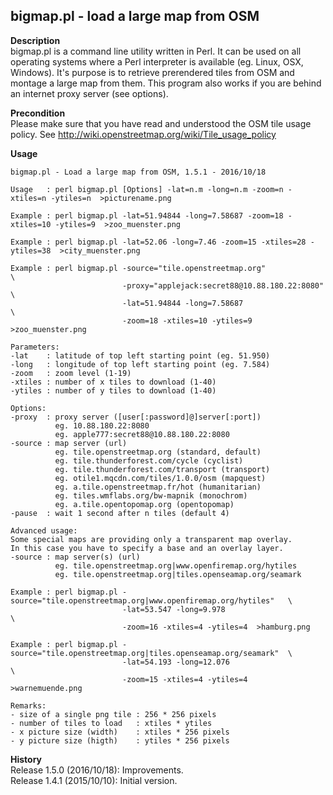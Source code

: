## bigmap.pl - load a large map from OSM  

**Description**  
bigmap.pl is a command line utility written in Perl.
It can be used on all operating systems where a Perl interpreter is available (eg. Linux, OSX, Windows).
It's purpose is to retrieve prerendered tiles from OSM and montage a large map from them.
This program also works if you are behind an internet proxy server (see options).

**Precondition**  
Please make sure that you have read and understood the OSM tile usage policy. See
http://wiki.openstreetmap.org/wiki/Tile_usage_policy

**Usage**  
```
bigmap.pl - Load a large map from OSM, 1.5.1 - 2016/10/18

Usage   : perl bigmap.pl [Options] -lat=n.m -long=n.m -zoom=n -xtiles=n -ytiles=n  >picturename.png

Example : perl bigmap.pl -lat=51.94844 -long=7.58687 -zoom=18 -xtiles=10 -ytiles=9  >zoo_muenster.png

Example : perl bigmap.pl -lat=52.06 -long=7.46 -zoom=15 -xtiles=28 -ytiles=38  >city_muenster.png

Example : perl bigmap.pl -source="tile.openstreetmap.org"                        \
                         -proxy="applejack:secret88@10.88.180.22:8080"           \
                         -lat=51.94844 -long=7.58687                             \
                         -zoom=18 -xtiles=10 -ytiles=9  >zoo_muenster.png

Parameters:
-lat    : latitude of top left starting point (eg. 51.950)
-long   : longitude of top left starting point (eg. 7.584)
-zoom   : zoom level (1-19)
-xtiles : number of x tiles to download (1-40)
-ytiles : number of y tiles to download (1-40)

Options:
-proxy  : proxy server ([user[:password]@]server[:port])
          eg. 10.88.180.22:8080
          eg. apple777:secret88@10.88.180.22:8080
-source : map server (url)
          eg. tile.openstreetmap.org (standard, default)
          eg. tile.thunderforest.com/cycle (cyclist)
          eg. tile.thunderforest.com/transport (transport)
          eg. otile1.mqcdn.com/tiles/1.0.0/osm (mapquest)
          eg. a.tile.openstreetmap.fr/hot (humanitarian)
          eg. tiles.wmflabs.org/bw-mapnik (monochrom)
          eg. a.tile.opentopomap.org (opentopomap)
-pause  : wait 1 second after n tiles (default 4)

Advanced usage:
Some special maps are providing only a transparent map overlay.
In this case you have to specify a base and an overlay layer.
-source : map server(s) (url)
          eg. tile.openstreetmap.org|www.openfiremap.org/hytiles
          eg. tile.openstreetmap.org|tiles.openseamap.org/seamark

Example : perl bigmap.pl -source="tile.openstreetmap.org|www.openfiremap.org/hytiles"   \
                         -lat=53.547 -long=9.978                                        \
                         -zoom=16 -xtiles=4 -ytiles=4  >hamburg.png

Example : perl bigmap.pl -source="tile.openstreetmap.org|tiles.openseamap.org/seamark"  \
                         -lat=54.193 -long=12.076                                       \
                         -zoom=15 -xtiles=4 -ytiles=4  >warnemuende.png

Remarks:
- size of a single png tile : 256 * 256 pixels
- number of tiles to load   : xtiles * ytiles
- x picture size (width)    : xtiles * 256 pixels
- y picture size (higth)    : ytiles * 256 pixels
```

**History**  
Release 1.5.0 (2016/10/18): Improvements.  
Release 1.4.1 (2015/10/10): Initial version.  
